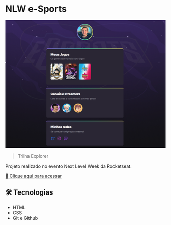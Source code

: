 # NLW e-Sports

![preview](./.github/preview.png)

> Trilha Explorer

Projeto realizado no evento Next Level Week da Rocketseat.

[🔗 Clique aqui para acessar](https://rodrigoridasi.github.io/nlw-esports/)


## 🛠 Tecnologias

- HTML
- CSS
- Git e Github